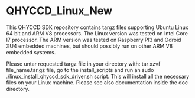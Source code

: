 # QHYCCD_Linux_New
This QHYCCD SDK repository contains targz files supporting Ubuntu Linux 64 bit and ARM V8 processors. The Linux version was tested on Intel Core I7 processor. The ARM version was tested on Raspberry PI3 and Odroid XU4 embedded machines, but should possibly run on other ARM V8 embedded systems. 

Please untar requested targz file in your directory with: tar xzvf file_name.tar.gz file, go to the install_scripts and run an sudo ./linux_install_qhyccd_sdk_driver.sh script. This will install all the necessary files on your Linux machine. Please see also documentation inside the doc directory.
